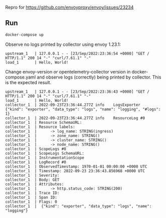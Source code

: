 Repro for https://github.com/envoyproxy/envoy/issues/23234

## Run

```sh
docker-compose up
```

Observe no logs printed by collector using envoy 1.23.1:

```
upstream_1   | 127.0.0.1 - - [23/Sep/2022:23:36:54 +0000] "GET / HTTP/1.1" 200 14 "-" "curl/7.61.1" "-"
load_1       | Hello, World!
```

Change envoy-version _or_ opentelemetry-collector version in
docker-compose.yaml and observe logs (correctly) being printed by collector.
This is the expected result.

```
upstream_1   | 127.0.0.1 - - [23/Sep/2022:23:36:43 +0000] "GET / HTTP/1.1" 200 14 "-" "curl/7.61.1" "-"
load_1       | Hello, World!
collector_1  | 2022-09-23T23:36:44.277Z	info	LogsExporter	{"kind": "exporter", "data_type": "logs", "name": "logging", "#logs": 1}
collector_1  | 2022-09-23T23:36:44.277Z	info	ResourceLog #0
collector_1  | Resource SchemaURL:
collector_1  | Resource labels:
collector_1  |      -> log_name: STRING(ingress)
collector_1  |      -> zone_name: STRING()
collector_1  |      -> cluster_name: STRING()
collector_1  |      -> node_name: STRING()
collector_1  | ScopeLogs #0
collector_1  | ScopeLogs SchemaURL:
collector_1  | InstrumentationScope
collector_1  | LogRecord #0
collector_1  | ObservedTimestamp: 1970-01-01 00:00:00 +0000 UTC
collector_1  | Timestamp: 2022-09-23 23:36:43.856968 +0000 UTC
collector_1  | Severity:
collector_1  | Body: GET
collector_1  | Attributes:
collector_1  |      -> http.status_code: STRING(200)
collector_1  | Trace ID:
collector_1  | Span ID:
collector_1  | Flags: 0
collector_1  | 	{"kind": "exporter", "data_type": "logs", "name": "logging"}
```
